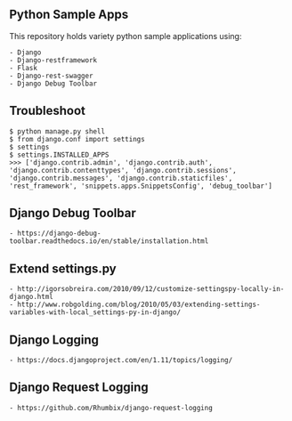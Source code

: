 ## Python Sample Apps

This repository holds variety python sample applications using:

    - Django
    - Django-restframework
    - Flask
    - Django-rest-swagger
    - Django Debug Toolbar


Troubleshoot
-----

    $ python manage.py shell
    $ from django.conf import settings
    $ settings
    $ settings.INSTALLED_APPS
    >>> ['django.contrib.admin', 'django.contrib.auth', 'django.contrib.contenttypes', 'django.contrib.sessions', 'django.contrib.messages', 'django.contrib.staticfiles', 'rest_framework', 'snippets.apps.SnippetsConfig', 'debug_toolbar']


Django Debug Toolbar
-----

    - https://django-debug-toolbar.readthedocs.io/en/stable/installation.html


Extend settings.py
------

    - http://igorsobreira.com/2010/09/12/customize-settingspy-locally-in-django.html
    - http://www.robgolding.com/blog/2010/05/03/extending-settings-variables-with-local_settings-py-in-django/

Django Logging
-------

    - https://docs.djangoproject.com/en/1.11/topics/logging/

Django Request Logging
-------

    - https://github.com/Rhumbix/django-request-logging




